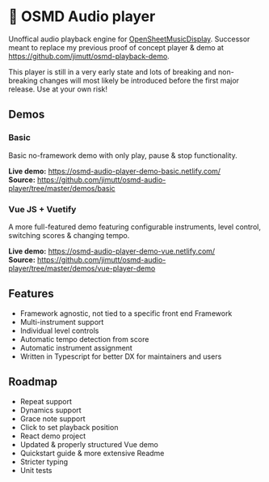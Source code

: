 # 🎵 OSMD Audio player

Unoffical audio playback engine for [OpenSheetMusicDisplay](https://github.com/opensheetmusicdisplay/opensheetmusicdisplay). Successor meant to replace my previous proof of concept player & demo at https://github.com/jimutt/osmd-playback-demo.

This player is still in a very early state and lots of breaking and non-breaking changes will most likely be introduced before the first major release. Use at your own risk!

## Demos

### Basic

Basic no-framework demo with only play, pause & stop functionality.

**Live demo:** https://osmd-audio-player-demo-basic.netlify.com/ <br/>
**Source:** https://github.com/jimutt/osmd-audio-player/tree/master/demos/basic

### Vue JS + Vuetify

A more full-featured demo featuring configurable instruments, level control, switching scores & changing tempo.

**Live demo:** https://osmd-audio-player-demo-vue.netlify.com/ <br/>
**Source:** https://github.com/jimutt/osmd-audio-player/tree/master/demos/vue-player-demo

## Features

- Framework agnostic, not tied to a specific front end Framework
- Multi-instrument support
- Individual level controls
- Automatic tempo detection from score
- Automatic instrument assignment
- Written in Typescript for better DX for maintainers and users

## Roadmap

- Repeat support
- Dynamics support
- Grace note support
- Click to set playback position
- React demo project
- Updated & properly structured Vue demo
- Quickstart guide & more extensive Readme
- Stricter typing
- Unit tests
